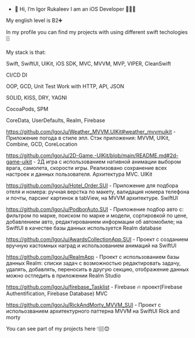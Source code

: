 - 👋 Hi, I’m Igor Rukaleev
I am an iOS Developer 👨🏽‍💻


My english level is B2➕


In my profile you can find my projects with using different swift techologies 🗄



My stack is that:


Swift,
SwiftUI, UIKit, iOS SDK,
MVC, MVVM, MVP, VIPER, CleanSwift



CI/CD
DI



OOP, GCD, Unit Test
Work with HTTP, API, JSON

SOLID, KISS, DRY, YAGNI

CocoaPods, SPM
 
CoreData, UserDefaults, Realm, Firebase

https://github.com/IgorJu/Weather_MVVM.UIKit#weather_mvvmuikit - Приложение погода в стиле эпл. Стэк приложения: MVVM, UIKit, Combine, GCD, CoreLocation



https://github.com/IgorJu/2D-Game.-UIKit/blob/main/README.md#2d-game-uikit - 2Д игра с использованием нативной анимации выбором врага, самолета, скорости игры. Реализовано сохранение всех настроек и данных пользователя. Архитектура MVC. UIKit


https://github.com/IgorJu/Hotel_Order.SUI - Приложение для подбора отеля и номера: ручная верстка по макету, валидация номера телефона и почты, парсинг картинок в tabView, на MVVM архитектуре. SwiftUI

https://github.com/IgorJu/PodborAuto.SUI - Приложение подбор авто с: фильтром по марке, поиском по марке и модели, сортировкой по цене, добавлением авто, редактированием информации об автомобиле; на SwiftUI в качестве базы данных используется Realm database




https://github.com/IgorJu/AwardsCollectionApp.SUI - Проект с созданием вручную кастомных наград и использованием анимаций на SwiftUI

 

https://github.com/IgorJu/RealmApp - Проект с использованием базы данных Realm: списки задач с возможностью редактировать задачу, удалять, добавлять, переносить в другую секцию, отображение данных можно остледить в приложении Realm Studio


https://github.com/IgorJu/firebase_Tasklist - Firebase 🔥 проект(Firebase Authentification, Firebase Database) MVC  

https://github.com/IgorJu/RickAndMorty_MVVM_SUI - Проект с испольозванием архитектурного паттерна MVVM на SwiftUI Rick and morty


You can see part of my projects here 👇🏽😊
 

<!---
IgorJu/IgorJu is a ✨ special ✨ repository because its `README.md` (this file) appears on your GitHub profile.
You can click the Preview link to take a look at your changes.
--->
